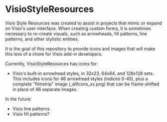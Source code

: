 # VisioStyleResources
Visio Style Resources was created to assist in projects that mimic or expand on Visio's user-interface. When creating custom forms, it is sometimes necessary to re-create visuals, such as arrowheads, fill patterns, line patterns, and other stylistic entities.

It is the goal of this repository to provide icons and images that will make this less of a chore for Visio add-in developers.


Currently, VisioStyleResources has icons for:

- Visio's built-in arrowhead styles, in 32x23, 64x64, and 128x128 sets. This includes icons for 46 arrowhead styles (indices 0-45), plus a complete "filmstrip" image (_allIcons_xx.png) that can be frame-shifted in place of 46 separate images.

In the future:
- Visio line patterns
- Visio fill patterns?
